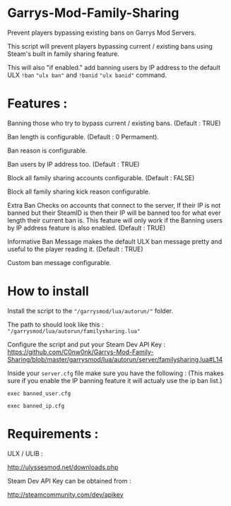 # Garrys-Mod-Family-Sharing

Prevent players bypassing existing bans on Garrys Mod Servers.

This script will prevent players bypassing current / existing bans using Steam's built in family sharing feature.

This will also "if enabled." add banning users by IP address to the default ULX `!ban` `"ulx ban"` and `!banid` `"ulx banid"` command.

# Features :

Banning those who try to bypass current / existing bans. (Default : TRUE)

Ban length is configurable. (Default : 0 Permament).

Ban reason is configurable.

Ban users by IP address too. (Default : TRUE)

Block all family sharing accounts configurable. (Default : FALSE)

Block all family sharing kick reason configurable.

Extra Ban Checks on accounts that connect to the server, If their IP is not banned but their SteamID is then their IP will be banned too for what ever length their current ban is. This feature will only work if the Banning users by IP address feature is also enabled. (Default : TRUE)

Informative Ban Message makes the default ULX ban message pretty and useful to the player reading it. (Default : TRUE)

Custom ban message configurable.

# How to install

Install the script to the `"/garrysmod/lua/autorun/"` folder.

The path to should look like this : `"/garrysmod/lua/autorun/familysharing.lua"`

Configure the script and put your Steam Dev API Key : https://github.com/C0nw0nk/Garrys-Mod-Family-Sharing/blob/master/garrysmod/lua/autorun/server/familysharing.lua#L14

Inside your `server.cfg` file make sure you have the following : (This makes sure if you enable the IP banning feature it will actualy use the ip ban list.)

`exec banned_user.cfg`

`exec banned_ip.cfg`

# Requirements :

ULX / ULIB :

http://ulyssesmod.net/downloads.php

Steam Dev API Key can be obtained from :

http://steamcommunity.com/dev/apikey
